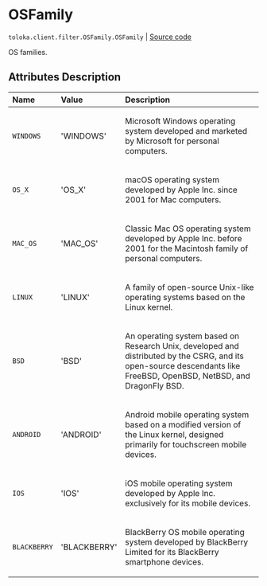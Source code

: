 # OSFamily
`toloka.client.filter.OSFamily.OSFamily` | [Source code](https://github.com/Toloka/toloka-kit/blob/v1.2.0/src/client/filter.py#L561)

OS families.

## Attributes Description

| Name | Value | Description |
| :------| :-----------| :----------| 
`WINDOWS`|'WINDOWS'|<p>Microsoft Windows operating system developed and marketed by Microsoft for personal computers.</p>
`OS_X`|'OS_X'|<p>macOS operating system developed by Apple Inc. since 2001 for Mac computers.</p>
`MAC_OS`|'MAC_OS'|<p>Classic Mac OS operating system developed by Apple Inc. before 2001 for the Macintosh family of personal computers.</p>
`LINUX`|'LINUX'|<p>A family of open-source Unix-like operating systems based on the Linux kernel.</p>
`BSD`|'BSD'|<p>An operating system based on Research Unix, developed and distributed by the CSRG, and its open-source descendants like FreeBSD, OpenBSD, NetBSD, and DragonFly BSD.</p>
`ANDROID`|'ANDROID'|<p>Android mobile operating system based on a modified version of the Linux kernel, designed primarily for touchscreen mobile devices.</p>
`IOS`|'IOS'|<p>iOS mobile operating system developed by Apple Inc. exclusively for its mobile devices.</p>
`BLACKBERRY`|'BLACKBERRY'|<p>BlackBerry OS mobile operating system developed by BlackBerry Limited for its BlackBerry smartphone devices.</p>
